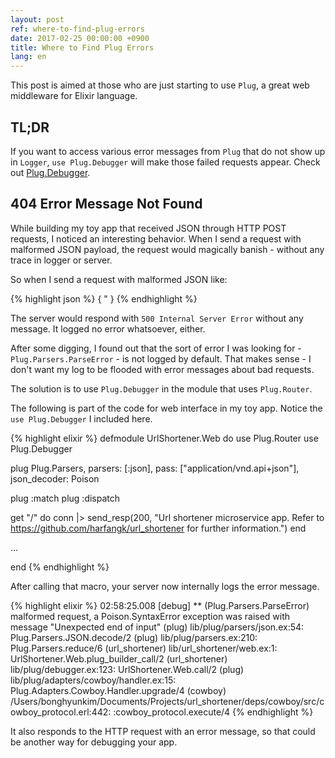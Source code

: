```yaml
---
layout: post
ref: where-to-find-plug-errors
date: 2017-02-25 00:00:00 +0900
title: Where to Find Plug Errors
lang: en
---
```


This post is aimed at those who are just starting to use `Plug`, a great web middleware for Elixir language.

## TL;DR

If you want to access various error messages from `Plug` that do not show up in `Logger`, `use Plug.Debugger` will make those failed requests appear. Check out [Plug.Debugger](https://hexdocs.pm/plug/Plug.Debugger.html#content).

## 404 Error Message Not Found

While building my toy app that received JSON through HTTP POST requests, I noticed an interesting behavior. When I send a request with malformed JSON payload, the request would magically banish - without any trace in logger or server.

So when I send a request with malformed JSON like:

{% highlight json %}
{
  "
}
{% endhighlight %}

The server would respond with `500 Internal Server Error` without any message. It logged no error whatsoever, either.

After some digging, I found out that the sort of error I was looking for - `Plug.Parsers.ParseError` - is not logged by default. That makes sense - I don't want my log to be flooded with error messages about bad requests.

The solution is to use `Plug.Debugger` in the module that uses `Plug.Router`.

The following is part of the code for web interface in my toy app. Notice the `use Plug.Debugger` I included here. 

{% highlight elixir %}
defmodule UrlShortener.Web do
  use Plug.Router
  use Plug.Debugger

  plug Plug.Parsers, parsers: [:json],
                     pass: ["application/vnd.api+json"],
                     json_decoder: Poison

  plug :match
  plug :dispatch

  get "/" do
    conn
    |> send_resp(200, "Url shortener microservice app. Refer to https://github.com/harfangk/url_shortener for further information.")
  end

  ...
  
end
{% endhighlight %}

After calling that macro, your server now internally logs the error message. 

{% highlight elixir %}
02:58:25.008 [debug] ** (Plug.Parsers.ParseError) malformed request, a Poison.SyntaxError exception was raised with message "Unexpected end of input"
    (plug) lib/plug/parsers/json.ex:54: Plug.Parsers.JSON.decode/2
    (plug) lib/plug/parsers.ex:210: Plug.Parsers.reduce/6
    (url_shortener) lib/url_shortener/web.ex:1: UrlShortener.Web.plug_builder_call/2
    (url_shortener) lib/plug/debugger.ex:123: UrlShortener.Web.call/2
    (plug) lib/plug/adapters/cowboy/handler.ex:15: Plug.Adapters.Cowboy.Handler.upgrade/4
    (cowboy) /Users/bonghyunkim/Documents/Projects/url_shortener/deps/cowboy/src/cowboy_protocol.erl:442: :cowboy_protocol.execute/4
{% endhighlight %}

It also responds to the HTTP request with an error message, so that could be another way for debugging your app.